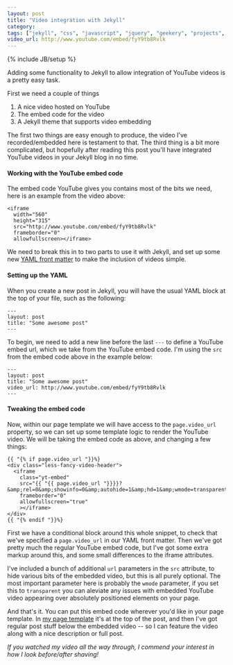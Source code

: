 ```yaml
---
layout: post
title: "Video integration with Jekyll"
category: 
tags: ["jekyll", "css", "javascript", "jquery", "geekery", "projects", "software", "blog"]
video_url: http://www.youtube.com/embed/fyY9tb8Rvlk
---
```

{% include JB/setup %}

Adding some functionality to Jekyll to allow integration of YouTube videos is a pretty easy task.

First we need a couple of things

1. A nice video hosted on YouTube
2. The embed code for the video
3. A Jekyll theme that supports video embedding

The first two things are easy enough to produce, the video I've recorded/embedded here is testament to that. The third thing is a bit more complicated, but hopefully after reading this post you'll have integrated YouTube videos in your Jekyll blog in no time.

#### Working with the YouTube embed code

The embed code YouTube gives you contains most of the bits we need, here is an example from the video above:


    <iframe 
      width="560" 
      height="315" 
      src="http://www.youtube.com/embed/fyY9tb8Rvlk" 
      frameborder="0" 
      allowfullscreen></iframe>


We need to break this in to two parts to use it with Jekyll, and set up some new [YAML front matter](/post/adding-more-post-metadata-to-jekyll-with-yaml/) to make the inclusion of videos simple.

#### Setting up the YAML

When you create a new post in Jekyll, you will have the usual YAML block at the top of your file, such as the following:

    ---
    layout: post
    title: "Some awesome post"
    ---

To begin, we need to add a new line before the last `---` to define a YouTube embed url, which we take from the YouTube embed code. I'm using the `src` from the embed code above in the example below:

    ---
    layout: post
    title: "Some awesome post"
    video_url: http://www.youtube.com/embed/fyY9tb8Rvlk
    ---

#### Tweaking the embed code

Now, within our page template we will have access to the `page.video_url` property, so we can set up some template logic to render the YouTube video. We will be taking the embed code as above, and changing a few things:

    {{ "{% if page.video_url "}}%}
    <div class="less-fancy-video-header">
      <iframe 
        class="yt-embed" 
        src="{{ "{{ page.video_url "}}}}?&amp;rel=0&amp;showinfo=0&amp;autohide=1&amp;hd=1&amp;wmode=transparent" 
        frameborder="0" 
        allowfullscreen="true"
        ></iframe>
    </div>
    {{ "{% endif "}}%}

First we have a conditional block around this whole snippet, to check that we've specified a `page.video_url` in our YAML front matter. Then we've got pretty much the regular YouTube embed code, but I've got some extra markup around this, and some small differences to the iframe attributes.

I've included a bunch of additional `url` parameters in the `src` attribute, to hide various bits of the embedded video, but this is all purely optional. The most important parameter here is probably the `wmode` parameter, if you set this to `transparent` you can aleviate any issues with embedded YouTube video appearing over absolutely positioned elements on your page.

And that's it. You can put this embed code wherever you'd like in your page template. In [my page template](https://github.com/omgmog/omgmog.github.com/blob/master/_includes/themes/omgmog/post.html) it's at the top of the post, and then I've got regular post stuff below the embedded video -- so I can feature the video along with a nice description or full post.

<cite>If you watched my video all the way through, I commend your interest in how I look before/after shaving!</cite>
